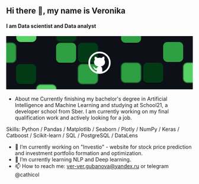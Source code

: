 ## Hi there 👋, my name is Veronika
#### I am Data scientist and Data analyst
![](banner.png)

- About me
Currently finishing my bachelor's degree in Artificial Intelligence and Machine Learning and studying at School21, a developer school from Sber. 
I am currently working on my final qualification work and actively looking for a job.

Skills: Python / Pandas / Matplotlib / Seaborn / Plotly / NumPy /  Keras / Catboost / Scikit-learn / SQL / PostgreSQL / DataLens

- 🔭 I’m currently working on "Investio" - website for stock price prediction and investment portfolio formation and optimization. 
- 🌱 I’m currently learning NLP and Deep learning. 
- 📫 How to reach me: ver-ver.gubanova@yandex.ru or telegram @cathicol 

